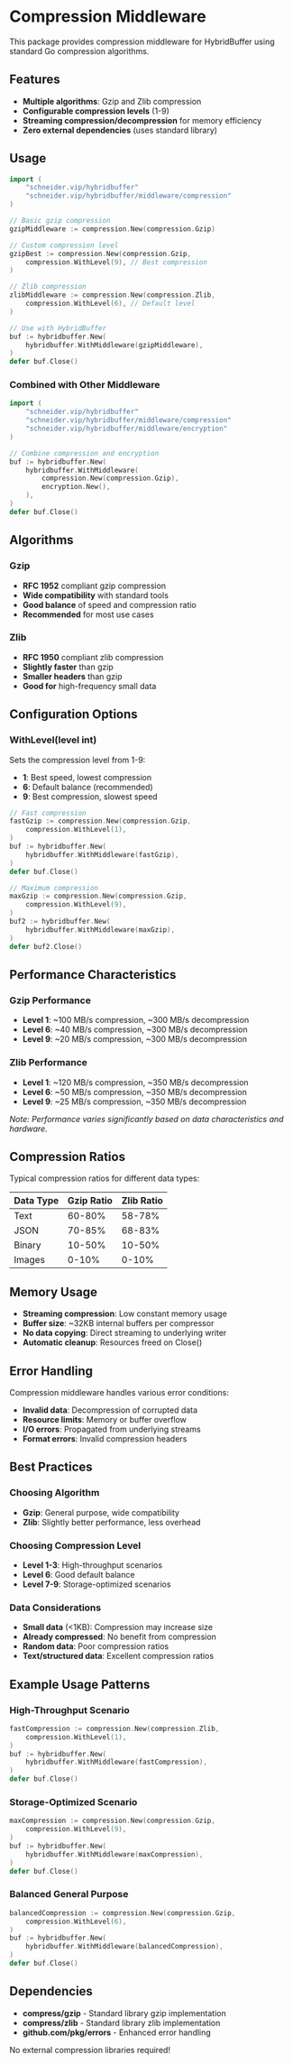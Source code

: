 # Compression Middleware

This package provides compression middleware for HybridBuffer using standard Go compression algorithms.

## Features

- **Multiple algorithms**: Gzip and Zlib compression
- **Configurable compression levels** (1-9)
- **Streaming compression/decompression** for memory efficiency
- **Zero external dependencies** (uses standard library)

## Usage

```go
import (
    "schneider.vip/hybridbuffer"
    "schneider.vip/hybridbuffer/middleware/compression"
)

// Basic gzip compression
gzipMiddleware := compression.New(compression.Gzip)

// Custom compression level
gzipBest := compression.New(compression.Gzip,
    compression.WithLevel(9), // Best compression
)

// Zlib compression
zlibMiddleware := compression.New(compression.Zlib,
    compression.WithLevel(6), // Default level
)

// Use with HybridBuffer
buf := hybridbuffer.New(
    hybridbuffer.WithMiddleware(gzipMiddleware),
)
defer buf.Close()
```

### Combined with Other Middleware

```go
import (
    "schneider.vip/hybridbuffer"
    "schneider.vip/hybridbuffer/middleware/compression"
    "schneider.vip/hybridbuffer/middleware/encryption"
)

// Combine compression and encryption
buf := hybridbuffer.New(
    hybridbuffer.WithMiddleware(
        compression.New(compression.Gzip),
        encryption.New(),
    ),
)
defer buf.Close()
```

## Algorithms

### Gzip
- **RFC 1952** compliant gzip compression
- **Wide compatibility** with standard tools
- **Good balance** of speed and compression ratio
- **Recommended** for most use cases

### Zlib  
- **RFC 1950** compliant zlib compression
- **Slightly faster** than gzip
- **Smaller headers** than gzip
- **Good for** high-frequency small data

## Configuration Options

### WithLevel(level int)
Sets the compression level from 1-9:

- **1**: Best speed, lowest compression
- **6**: Default balance (recommended)
- **9**: Best compression, slowest speed

```go
// Fast compression
fastGzip := compression.New(compression.Gzip,
    compression.WithLevel(1),
)
buf := hybridbuffer.New(
    hybridbuffer.WithMiddleware(fastGzip),
)
defer buf.Close()

// Maximum compression  
maxGzip := compression.New(compression.Gzip,
    compression.WithLevel(9),
)
buf2 := hybridbuffer.New(
    hybridbuffer.WithMiddleware(maxGzip),
)
defer buf2.Close()
```

## Performance Characteristics

### Gzip Performance
- **Level 1**: ~100 MB/s compression, ~300 MB/s decompression
- **Level 6**: ~40 MB/s compression, ~300 MB/s decompression  
- **Level 9**: ~20 MB/s compression, ~300 MB/s decompression

### Zlib Performance
- **Level 1**: ~120 MB/s compression, ~350 MB/s decompression
- **Level 6**: ~50 MB/s compression, ~350 MB/s decompression
- **Level 9**: ~25 MB/s compression, ~350 MB/s decompression

*Note: Performance varies significantly based on data characteristics and hardware.*

## Compression Ratios

Typical compression ratios for different data types:

| Data Type | Gzip Ratio | Zlib Ratio |
|-----------|------------|------------|
| Text      | 60-80%     | 58-78%     |
| JSON      | 70-85%     | 68-83%     |
| Binary    | 10-50%     | 10-50%     |
| Images    | 0-10%      | 0-10%      |

## Memory Usage

- **Streaming compression**: Low constant memory usage
- **Buffer size**: ~32KB internal buffers per compressor
- **No data copying**: Direct streaming to underlying writer
- **Automatic cleanup**: Resources freed on Close()

## Error Handling

Compression middleware handles various error conditions:

- **Invalid data**: Decompression of corrupted data
- **Resource limits**: Memory or buffer overflow
- **I/O errors**: Propagated from underlying streams
- **Format errors**: Invalid compression headers

## Best Practices

### Choosing Algorithm
- **Gzip**: General purpose, wide compatibility
- **Zlib**: Slightly better performance, less overhead

### Choosing Compression Level
- **Level 1-3**: High-throughput scenarios
- **Level 6**: Good default balance  
- **Level 7-9**: Storage-optimized scenarios

### Data Considerations
- **Small data** (<1KB): Compression may increase size
- **Already compressed**: No benefit from compression
- **Random data**: Poor compression ratios
- **Text/structured data**: Excellent compression ratios

## Example Usage Patterns

### High-Throughput Scenario
```go
fastCompression := compression.New(compression.Zlib,
    compression.WithLevel(1),
)
buf := hybridbuffer.New(
    hybridbuffer.WithMiddleware(fastCompression),
)
defer buf.Close()
```

### Storage-Optimized Scenario  
```go
maxCompression := compression.New(compression.Gzip,
    compression.WithLevel(9),
)
buf := hybridbuffer.New(
    hybridbuffer.WithMiddleware(maxCompression),
)
defer buf.Close()
```

### Balanced General Purpose
```go
balancedCompression := compression.New(compression.Gzip,
    compression.WithLevel(6),
)
buf := hybridbuffer.New(
    hybridbuffer.WithMiddleware(balancedCompression),
)
defer buf.Close()
```

## Dependencies

- **compress/gzip** - Standard library gzip implementation
- **compress/zlib** - Standard library zlib implementation  
- **github.com/pkg/errors** - Enhanced error handling

No external compression libraries required!